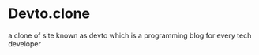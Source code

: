 # Devto.clone
a clone of site known as devto which is a programming blog for every tech developer


              
    

            
